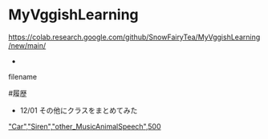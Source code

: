# MyVggishLearning

https://colab.research.google.com/github/SnowFairyTea/MyVggishLearning/new/main/

+  
filename

#履歴

* 12/01
その他にクラスをまとめてみた  

["Car","Siren","other_MusicAnimalSpeech",500](https://colab.research.google.com/github/SnowFairyTea/MyVggishLearning/new/main/1201_500data_other_500epoch-Copy1.ipynb)
